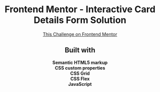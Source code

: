 <h1 align="center">Frontend Mentor - Interactive Card Details Form Solution</h1>

<div align="center"><a href="https://www.frontendmentor.io/challenges/interactive-card-details-form-XpS8cKZDWw">This Challenge on Frontend Mentor</a></div>

<h2 align="center">Built with</h2>

<div align="center"><b>Semantic HTML5 markup</b></div>
<div align="center"><b>CSS custom properties</b></div>
<div align="center"><b>CSS Grid</b></div>
<div align="center"><b>CSS Flex</b></div>
<div align="center"><b>JavaScript</b></div>

